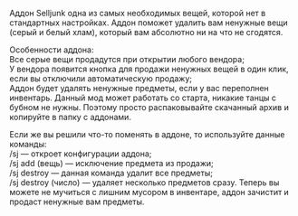 Аддон Selljunk одна из самых необходимых вещей, которой нет в стандартных настройках. Аддон поможет удалить вам ненужные вещи (серый и белый хлам), который вам абсолютно ни на что не сгодятся.

Особенности аддона:  
Все серые вещи продадутся при открытии любого вендора;  
У вендора появится кнопка для продажи ненужных вещей в один клик, если вы отключили автоматическую продажу;  
Аддон будет удалять ненужные предметы, если у вас переполнен инвентарь. Данный мод может работать со старта, никакие танцы с бубном не нужны. Поэтому просто распаковывайте скачанный архив и копируйте в папку с аддонами.  

Если же вы решили что-то поменять в аддоне, то используйте данные команды:  
/sj — откроет конфигурации аддона;  
/sj add (вещь) — исключение предмета из продажи;  
/sj destroy — данная команда удалит все предметы;  
/sj destroy (число) — удаляет несколько предметов сразу. Теперь вы можете не мучиться с лишним мусором в инвентаре, аддон зачистит и продаст ненужные вам предметы.